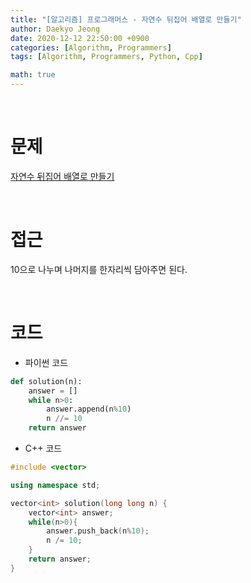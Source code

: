 ```yaml
---
title: "[알고리즘] 프로그래머스 - 자연수 뒤집어 배열로 만들기"
author: Daekyo Jeong
date: 2020-12-12 22:50:00 +0900
categories: [Algorithm, Programmers]
tags: [Algorithm, Programmers, Python, Cpp]

math: true
---
```


<br/>

# **문제**


[자연수 뒤집어 배열로 만들기](https://programmers.co.kr/learn/courses/30/lessons/12932)

<br/>

# **접근**  

10으로 나누며 나머지를 한자리씩 담아주면 된다.   

<br/>

# **코드**


- 파이썬 코드   

```py
def solution(n):
    answer = []
    while n>0:
        answer.append(n%10)
        n //= 10
    return answer
```


- C++ 코드

```cpp
#include <vector>

using namespace std;

vector<int> solution(long long n) {
    vector<int> answer;
    while(n>0){
        answer.push_back(n%10);
        n /= 10;
    }
    return answer;
}
```



<br/>
